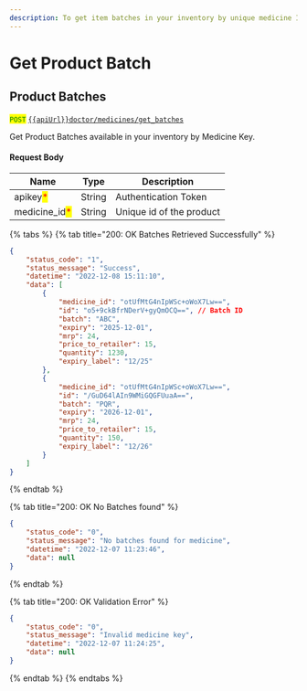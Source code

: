 ```yaml
---
description: To get item batches in your inventory by unique medicine Id.
---
```


# Get Product Batch

## Product Batches

<mark style="color:green;">`POST`</mark>  [`{{apiUrl}}doctor/medicines/get_batches`](https://api.evitalrx.in/v1/doctor/medicines/get_batches)

Get Product Batches available in your inventory by Medicine Key.

#### Request Body

| Name                                           | Type   | Description              |
| ---------------------------------------------- | ------ | ------------------------ |
| apikey<mark style="color:red;">\*</mark>       | String | Authentication Token     |
| medicine\_id<mark style="color:red;">\*</mark> | String | Unique id of the product |

{% tabs %}
{% tab title="200: OK Batches Retrieved Successfully" %}
```json
{
    "status_code": "1",
    "status_message": "Success",
    "datetime": "2022-12-08 15:11:10",
    "data": [
        {
            "medicine_id": "otUfMtG4nIpWSc+oWoX7Lw==",
            "id": "o5+9ckBfrNDerV+gyQmOCQ==", // Batch ID
            "batch": "ABC",
            "expiry": "2025-12-01",
            "mrp": 24,
            "price_to_retailer": 15,
            "quantity": 1230,
            "expiry_label": "12/25"
        },
        {
            "medicine_id": "otUfMtG4nIpWSc+oWoX7Lw==",
            "id": "/GuD64lAIn9WMiGQGFUuaA==",
            "batch": "PQR",
            "expiry": "2026-12-01",
            "mrp": 24,
            "price_to_retailer": 15,
            "quantity": 150,
            "expiry_label": "12/26"
        }
    ]
}
```
{% endtab %}

{% tab title="200: OK No Batches found" %}
```json
{
    "status_code": "0",
    "status_message": "No batches found for medicine",
    "datetime": "2022-12-07 11:23:46",
    "data": null
}
```
{% endtab %}

{% tab title="200: OK Validation Error" %}
```json
{
    "status_code": "0",
    "status_message": "Invalid medicine key",
    "datetime": "2022-12-07 11:24:25",
    "data": null
}
```
{% endtab %}
{% endtabs %}
